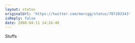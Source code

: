 ```yaml
---
layout: status
originalUrl: 'https://twitter.com/marcgg/status/787203343'
isReply: false
date: 2008-04-11 14:24:40
---
```


Stuffs
